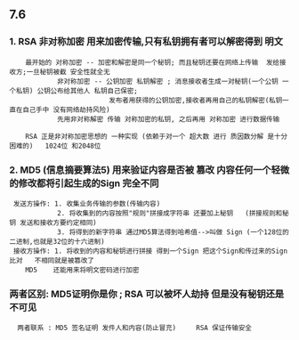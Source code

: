 ## 7.6
### 1. RSA 非对称加密  用来加密传输,只有私钥拥有者可以解密得到 明文
        最开始的 对称加密 -- 加密和解密是同一个秘钥; 而且秘钥还要在网络上传输  发给接收方;一旦秘钥被截 安全性就全无
                非对称加密 -- 公钥加密 私钥解密 ; 消息接收者生成一对秘钥(一个公钥 一个私钥) 公钥公布给其他人 私钥自己保密;
                             发布者用获得的公钥加密,接收者再用自己的私钥解密(私钥一直在自己手中 没有网络劫持风险)
                先用非对称解密 传输 对称加密的私钥, 之后再用 对称加密 进行数据传输
                
        RSA 正是非对称加密思想的 一种实现 (依赖于对一个 超大数 进行 质因数分解 是十分困难的)   1024位 和2048位
 
### 2. MD5 (信息摘要算法5) 用来验证内容是否被 篡改   内容任何一个轻微的修改都将引起生成的Sign 完全不同
     发送方操作: 1. 收集业务传输的参数(传输内容)
                2. 将收集到的内容按照"规则"拼接成字符串 还要加上秘钥   (拼接规则和秘钥 发送和接收方要约定相同)
                3. 将得到的新字符串 通过MD5算法得到哈希值-->叫做 Sign (一个128位的二进制,也就是32位的十六进制)
     接收方操作: 1. 将收到的内容和秘钥进行拼接 得到一个Sign 把这个Sign和传过来的Sign比对   不相同就是被篡改了                       
        MD5    还能用来将明文密码进行加密
        
###   两者区别: MD5证明你是你 ; RSA 可以被坏人劫持 但是没有秘钥还是不可见
      两者联系 : MD5 签名证明 发件人和内容(防止冒充)     RSA 保证传输安全
